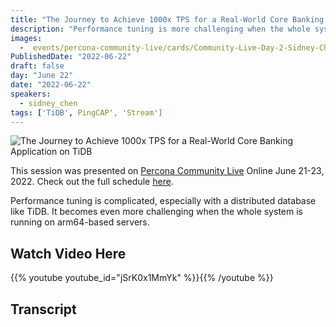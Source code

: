 ```yaml
---
title: "The Journey to Achieve 1000x TPS for a Real-World Core Banking Application on TiDB"
description: "Performance tuning is more challenging when the whole system is running on arm64-based servers"
images:
  -  events/percona-community-live/cards/Community-Live-Day-2-Sidney-Chen.jpg
PublishedDate: "2022-06-22"
draft: false
day: "June 22"
date: "2022-06-22"
speakers:
  - sidney_chen
tags: ['TiDB', PingCAP', 'Stream']
---
```


![The Journey to Achieve 1000x TPS for a Real-World Core Banking Application on TiDB](events/percona-community-live/cards/Community-Live-Day-2-Sidney-Chen.jpg)

This session was presented on [Percona Community Live](/events/percona-community-live-2022/) Online June 21-23, 2022. Check out the full schedule [here](/events/percona-community-live-2022/).

Performance tuning is complicated, especially with a distributed database like TiDB. It becomes even more challenging when the whole system is running on arm64-based servers.


## Watch Video Here

{{% youtube youtube_id="jSrK0x1MmYk" %}}{{% /youtube %}}

## Transcript

